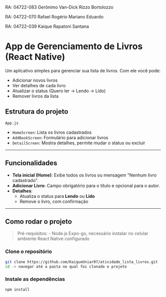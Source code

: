 RA: 04722-083 Gerônimo Van-Dick Rizzo Bortolozzo

RA: 04722-070 Rafael Rogério Mariano Eduardo 

RA: 04722-039 Kaique Rapatoni Santana

# App de Gerenciamento de Livros (React Native)

Um aplicativo simples para gerenciar sua lista de livros.
Com ele você pode:

-   Adicionar novos livros
-   Ver detalhes de cada livro
-   Atualizar o status (Quero ler → Lendo → Lido)
-   Remover livros da lista



##  Estrutura do projeto

    App.js

-   `HomeScreen`: Lista os livros cadastrados
-   `AddBookScreen`: Formulário para adicionar livros
-   `DetailScreen`: Mostra detalhes, permite mudar o status ou excluir

------------------------------------------------------------------------

##  Funcionalidades

-   **Tela inicial (Home)**: Exibe todos os livros ou mensagem "Nenhum
    livro cadastrado".
-   **Adicionar Livro**: Campo obrigatório para o título e opcional para
    o autor.
-   **Detalhes**:
    -   Atualiza o status para **Lendo** ou **Lido**
    -   Remove o livro, com confirmação

------------------------------------------------------------------------

## Como rodar o projeto

> Pré-requisitos: - Node.js
> Expo-go, necessário instalar no celular
> ambiente React Native configurado

###  Clone o repositório

``` bash
git clone https://github.com/KaiqueUniar07/atividade_lista_livros.git
cd -> navegar até a pasta no qual foi clonado o projeto
```

###  Instale as dependências

``` bash
npm install
```





